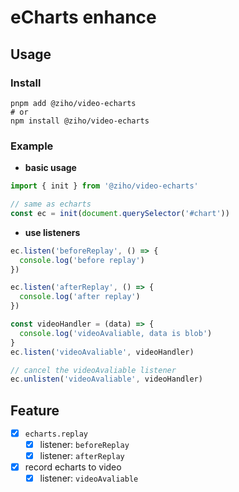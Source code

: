 # eCharts enhance

## Usage

### Install

```shell
pnpm add @ziho/video-echarts
# or
npm install @ziho/video-echarts
```

### Example

+ **basic usage**
  
```typescript
import { init } from '@ziho/video-echarts'

// same as echarts
const ec = init(document.querySelector('#chart'))

```

+ **use listeners**

```typescript
ec.listen('beforeReplay', () => {
  console.log('before replay')
})

ec.listen('afterReplay', () => {
  console.log('after replay')
})

const videoHandler = (data) => {
  console.log('videoAvaliable, data is blob')
}
ec.listen('videoAvaliable', videoHandler)

// cancel the videoAvaliable listener
ec.unlisten('videoAvaliable', videoHandler)

```

## Feature

+ [x] `echarts.replay`
  + [x] listener: `beforeReplay`
  + [x] listener: `afterReplay`
+ [x] record echarts to video
  + [x] listener: `videoAvaliable`
